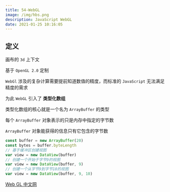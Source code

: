 ```yaml
---
title: 54-WebGL
image: /img/hbs.png
description: JavaScript WebGL
date: 2021-01-25 10:16:05
---
```


## 定义

画布的 `3d` 上下文

基于 `OpenGL 2.0` 定制

`WebGl` 涉及的复杂计算需要提前知道数值的精度，而标准的 `JavaScript` 无法满足精度的需求

为此 `WebGL` 引入了 **类型化数组**

类型化数组的核心就是一个名为 `ArrayBuffer` 的类型

每个 `ArrayBuffer` 对象表示的只是内存中指定的字节数

`ArrayBuffer` 对象能获得的信息只有它包含的字节数

```js
const buffer = new ArrayBuffer(20)
const bytes = buffer.byteLength
// 基于缓冲区创建视图
var view = new DataView(buffer)
// 创建一个开始于字节9的视图
var view = new DataView(buffer, 9)
// 创建一个从字节9到字节18的视图
var view = new DataView(buffer, 9, 10)
```

[Web GL 中文网](http://www.hewebgl.com/)
